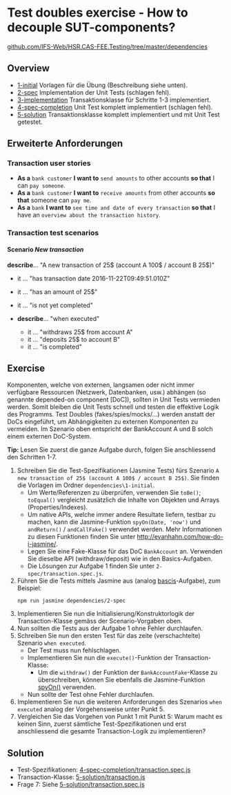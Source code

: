 # Test doubles exercise - How to decouple SUT-components?

[github.com/IFS-Web/HSR.CAS-FEE.Testing/tree/master/dependencies](https://github.com/IFS-Web/HSR.CAS-FEE.Testing/tree/master/dependencies)

## Overview

* [1-initial](./1-initial/) Vorlagen für die Übung (Beschreibung siehe unten).
* [2-spec](./2-spec/) Implementation der Unit Tests (schlagen fehl).
* [3-implementation](./3-implementation/) Transaktionsklasse für Schritte 1-3 implementiert.
* [4-spec-completion](./4-spec-completion/) Unit Test komplett implementiert  (schlagen fehl).
* [5-solution](./5-solution/) Transaktionsklasse komplett implementiert und mit Unit Test getestet.


## Erweiterte Anforderungen

### Transaction user stories

* **As a** `bank customer` **I want to** `send amounts` to other accounts **so that** I can `pay someone`.
* **As a** `bank customer` **I want to** `receive amounts` from other accounts **so that** someone can `pay me`.
* **As a** `bank` **I want to** `see time and date of every transaction` **so that** I have an `overview about the transaction history`.


### Transaction test scenarios

#### Scenario *New transaction*
**describe**… "A new transaction of 25$ (account A 100$ / account B 25$)"
* it … "has transaction date 2016-11-22T09:49:51.010Z"
* it … "has an amount of 25$"
* it … "is not yet completed"
 
* **describe**… "when executed"
	* it … "withdraws 25$ from account A"
	* it … "deposits 25$ to account B"
	* it … "is completed"


## Exercise

Komponenten, welche von externen, langsamen oder nicht immer verfügbare Ressourcen (Netzwerk, Datenbanken, usw.) abhängen (so genannte depended-on component [DoC]), sollten in Unit Tests vermieden werden. Somit bleiben die Unit Tests schnell und testen die effektive Logik des Programms. Test Doubles (fakes/spies/mocks/...) werden anstatt der DoCs eingeführt, um Abhängigkeiten zu externen Komponenten zu vermeiden. Im Szenario oben entspricht der BankAccount A und B solch einem externen DoC-System.

**Tip:** Lesen Sie zuerst die ganze Aufgabe durch, folgen Sie anschliessend den Schritten 1-7.

1. Schreiben Sie die Test-Spezifikationen (Jasmine Tests) fürs Szenario ```A new transaction of 25$ (account A 100$ / account B 25$)```. Sie finden die Vorlagen im Ordner `dependencies\1-initial`.
	* Um Werte/Referenzen zu überprüfen, verwenden Sie ```toBe()```; ```toEqual()``` vergleicht zusätzlich die Inhalte von Objekten und Arrays (Properties/Indexes).
	* Um native APIs, welche immer andere Resultate liefern, testbar zu machen, kann die Jasmine-Funktion ```spyOn(Date, 'now')``` und ```andReturn()``` / ```andCallFake()``` verwendet werden. Mehr Informationen zu diesen Funktionen finden Sie unter http://evanhahn.com/how-do-i-jasmine/.
	* Legen Sie eine Fake-Klasse für das DoC ```BankAccount``` an. Verwenden Sie dieselbe API (withdraw/deposit) wie in den Basics-Aufgaben.
	* Die Lösungen zur Aufgabe 1 finden Sie unter ```2-spec/transaction.spec.js```.
2. Führen Sie die Tests mittels Jasmine aus (analog [bascis](../basics/README.md#exercise--jasmine-installieren-und-ausführen)-Aufgabe), zum Beispiel:
	```shell
	npm run jasmine dependencies/2-spec
	```
3. Implementieren Sie nun die Initialisierung/Konstruktorlogik der Transaction-Klasse gemäss der Scenario-Vorgaben oben.
4. Nun sollten die Tests aus der Aufgabe 1 ohne Fehler durchlaufen.
5. Schreiben Sie nun den ersten Test für das zeite (verschachtelte) Szenario ```when executed```.
	* Der Test muss nun fehlschlagen.
	* Implementieren Sie nun die ```execute()```-Funktion der Transaction-Klasse:
		* Um die ```withdraw()``` der Funktion der ```BankAccountFake```-Klasse zu überschreiben, können Sie ebenfalls die Jasmine-Funktion [spyOn()](https://jasmine.github.io/2.0/introduction#section-Spies) verwenden.
	* Nun sollte der Test ohne Fehler durchlaufen.
6. Implementieren Sie nun die weiteren Anforderungen des Szenarios ```when executed``` analog der Vorgehensweise unter Punkt 5. 
7. Vergleichen Sie das Vorgehen von Punkt 1 mit Punkt 5: Warum macht es keinen Sinn, zuerst sämtliche Test-Spezifikationen und erst anschliessend die gesamte Transaction-Logik zu implementieren?


## Solution

* Test-Spezifikationen: [4-spec-completion/transaction.spec.js](./4-spec-completion/transaction.spec.js)
* Transaction-Klasse: [5-solution/transaction.js](./5-solution/transaction.js)
* Frage 7: Siehe [5-solution/transaction.spec.js](./5-solution/transaction.spec.js)
